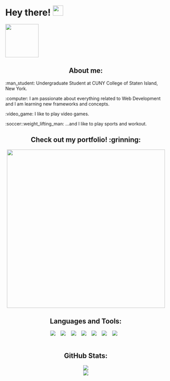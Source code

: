 # Hey there! <img src="https://raw.githubusercontent.com/MartinHeinz/MartinHeinz/master/wave.gif" width="32px"/>
<a href="https://www.linkedin.com/in/bolaghaly63/"> <img src="https://img.shields.io/badge/-BolaGhaly-blue?style=flat-square&logo=Linkedin&logoColor=white&link=https://www.linkedin.com/in/bolaghaly63/" width="104px"/> </a>
  
<div>
<h2 align="center">About me:</h2>
  <p>:man_student: Undergraduate Student at CUNY College of Staten Island, New York.</p>
  <p>:computer: I am passionate about everything related to Web Development and I am learning new frameworks and concepts.</p>
  <p>:video_game: I like to play video games.</p>
  <p>:soccer::weight_lifting_man: ...and I like to play sports and workout.</p>
</div>

<div align="center">
      <h2>Check out my portfolio! :grinning:</h2>
    <a href="https://bolaghaly.netlify.app/"> <img src="https://user-images.githubusercontent.com/59656591/156482053-fc8be59a-981c-4df9-a43a-d8eaa057cc8e.gif"  width="495px" /></a>
</div>

<div align="center">
  <h2>Languages and Tools:</h2>
    <kbd> <img src="https://img.shields.io/badge/HTML5-E34F26?style=for-the-badge&logo=html5&logoColor=white" /> </kbd>
    &nbsp;
    <kbd> <img src="https://img.shields.io/badge/CSS3-1572B6?style=for-the-badge&logo=css3&logoColor=white" /> </kbd>
    &nbsp;
    <kbd> <img src="https://img.shields.io/badge/JavaScript-323330?style=for-the-badge&logo=javascript&logoColor=F7DF1E" /> </kbd>
    &nbsp;
    <kbd> <img src="https://img.shields.io/badge/C%2B%2B-00599C?style=for-the-badge&logo=c%2B%2B&logoColor=white" /> </kbd>
    &nbsp;
    <kbd> <img src="https://img.shields.io/badge/Python-3670A0?style=for-the-badge&logo=python&logoColor=white" /> </kbd>
    &nbsp;
    <kbd> <img src="https://img.shields.io/badge/Git-F54D27?style=for-the-badge&logo=git&logoColor=white" /> </kbd>
    &nbsp;
    <kbd> <img src="https://img.shields.io/badge/GitHub-000000?style=for-the-badge&logo=github&logoColor=white" /> </kbd>
    &nbsp;
</div>
<br/>
<div align="center">
  <h2>GitHub Stats:</h2>
  <img align="center" src="https://github-readme-stats.vercel.app/api?username=BolaGhaly&show_icons=true&theme=github_dark&hide_border=true" />
  <br/>
  <img align="center" src="https://github-readme-stats.vercel.app/api/top-langs/?username=BolaGhaly&layout=compact&theme=github_dark&hide_border=true&card_width=445&langs_count=10" />
</div>
